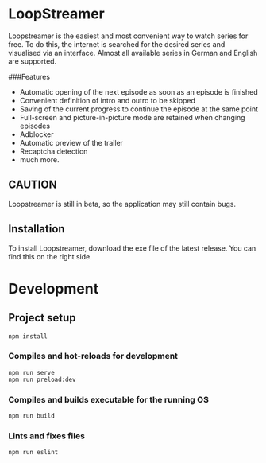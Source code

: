 # LoopStreamer

Loopstreamer is the easiest and most convenient way to watch series for free.
To do this, the internet is searched for the desired series and visualised via an interface.
Almost all available series in German and English are supported.

###Features 
- Automatic opening of the next episode as soon as an episode is finished 
- Convenient definition of intro and outro to be skipped 
- Saving of the current progress to continue the episode at the same point
- Full-screen and picture-in-picture mode are retained when changing episodes
- Adblocker 
- Automatic preview of the trailer 
- Recaptcha detection
- much more.

## CAUTION
Loopstreamer is still in beta, so the application may still contain bugs.

## Installation
To install Loopstreamer, download the exe file of the latest release.
You can find this on the right side. 

##


# Development
## Project setup
```
npm install
```

### Compiles and hot-reloads for development
```
npm run serve
npm run preload:dev
```

### Compiles and builds executable for the running OS 
```
npm run build
```


### Lints and fixes files
```
npm run eslint
```
